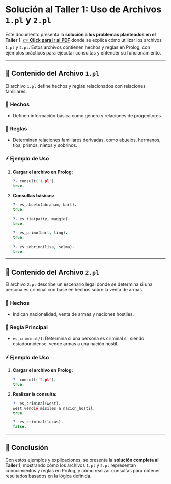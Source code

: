 # Solución al Taller 1: Uso de Archivos `1.pl` y `2.pl`

Este documento presenta la **solución a los problemas planteados en el Taller 1**. [👉 **Click para ir al PDF**](Taller%201.pdf) donde se explica cómo utilizar los archivos `1.pl` y `2.pl`. Estos archivos contienen hechos y reglas en Prolog, con ejemplos prácticos para ejecutar consultas y entender su funcionamiento.

---

## 📂 **Contenido del Archivo `1.pl`**

El archivo `1.pl` define hechos y reglas relacionados con relaciones familiares.

### 🔹 **Hechos**
- Definen información básica como género y relaciones de progenitores.

### 🔹 **Reglas**
- Determinan relaciones familiares derivadas, como abuelos, hermanos, tíos, primos, nietos y sobrinos.

### ⚡ **Ejemplo de Uso**

1. **Cargar el archivo en Prolog:**
   ```prolog
   ?- consult('1.pl').
   true.
   ```

2. **Consultas básicas:**
   ```prolog
   ?- es_abuelo(abraham, bart).
   true.
   ```

   ```prolog
   ?- es_tia(patty, maggie).
   true.
   ```

   ```prolog
   ?- es_primo(bart, ling).
   true.
   ```

   ```prolog
   ?- es_sobrino(lisa, selma).
   true.
   ```

---

## 📂 **Contenido del Archivo `2.pl`**

El archivo `2.pl` describe un escenario legal donde se determina si una persona es criminal con base en hechos sobre la venta de armas.

### 🔹 **Hechos**
- Indican nacionalidad, venta de armas y naciones hostiles.

### 🔹 **Regla Principal**
- `es_criminal/1`: Determina si una persona es criminal si, siendo estadounidense, vende armas a una nación hostil.

### ⚡ **Ejemplo de Uso**

1. **Cargar el archivo en Prolog:**
   ```prolog
   ?- consult('2.pl').
   true.
   ```

2. **Realizar la consulta:**
   ```prolog
   ?- es_criminal(west).
   west vendió misiles a nacion_hostil.
   true.
   ```

   ```prolog
   ?- es_criminal(lucas).
   false.
   ```

---

## 🎯 **Conclusión**

Con estos ejemplos y explicaciones, se presenta la **solución completa al Taller 1**, mostrando cómo los archivos `1.pl` y `2.pl` representan conocimientos y reglas en Prolog, y cómo realizar consultas para obtener resultados basados en la lógica definida.

